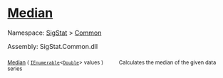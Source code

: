 # [Median](./MathHelper-100663401.md)

Namespace: [SigStat]() > [Common](./../README.md)

Assembly: SigStat.Common.dll

<sub>[Median](./MathHelper-100663401.md) ( [`IEnumerable`](https://docs.microsoft.com/en-us/dotnet/api/System.Collections.Generic.IEnumerable-1)\<[`Double`](https://docs.microsoft.com/en-us/dotnet/api/System.Double)> values )</sub>&nbsp;&nbsp;&nbsp;&nbsp;&nbsp;&nbsp;&nbsp;&nbsp;&nbsp;<sub>Calculates the median of the given data series</sub>
